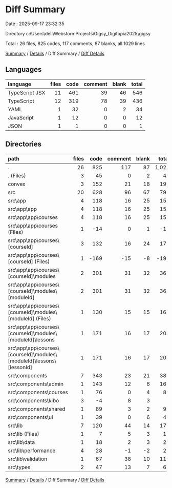 # Diff Summary

Date : 2025-09-17 23:32:35

Directory c:\\Users\\dell\\WebstormProjects\\Gigsy_Digitopia2025\\gigsy

Total : 26 files,  825 codes, 117 comments, 87 blanks, all 1029 lines

[Summary](results.md) / [Details](details.md) / Diff Summary / [Diff Details](diff-details.md)

## Languages
| language | files | code | comment | blank | total |
| :--- | ---: | ---: | ---: | ---: | ---: |
| TypeScript JSX | 11 | 461 | 39 | 46 | 546 |
| TypeScript | 12 | 319 | 78 | 39 | 436 |
| YAML | 1 | 32 | 0 | 2 | 34 |
| JavaScript | 1 | 12 | 0 | 0 | 12 |
| JSON | 1 | 1 | 0 | 0 | 1 |

## Directories
| path | files | code | comment | blank | total |
| :--- | ---: | ---: | ---: | ---: | ---: |
| . | 26 | 825 | 117 | 87 | 1,029 |
| . (Files) | 3 | 45 | 0 | 2 | 47 |
| convex | 3 | 152 | 21 | 18 | 191 |
| src | 20 | 628 | 96 | 67 | 791 |
| src\\app | 4 | 118 | 16 | 25 | 159 |
| src\\app\\app | 4 | 118 | 16 | 25 | 159 |
| src\\app\\app\\courses | 4 | 118 | 16 | 25 | 159 |
| src\\app\\app\\courses (Files) | 1 | -14 | 0 | 1 | -13 |
| src\\app\\app\\courses\\[courseId] | 3 | 132 | 16 | 24 | 172 |
| src\\app\\app\\courses\\[courseId] (Files) | 1 | -169 | -15 | -8 | -192 |
| src\\app\\app\\courses\\[courseId]\\modules | 2 | 301 | 31 | 32 | 364 |
| src\\app\\app\\courses\\[courseId]\\modules\\[moduleId] | 2 | 301 | 31 | 32 | 364 |
| src\\app\\app\\courses\\[courseId]\\modules\\[moduleId] (Files) | 1 | 130 | 15 | 15 | 160 |
| src\\app\\app\\courses\\[courseId]\\modules\\[moduleId]\\lessons | 1 | 171 | 16 | 17 | 204 |
| src\\app\\app\\courses\\[courseId]\\modules\\[moduleId]\\lessons\\[lessonId] | 1 | 171 | 16 | 17 | 204 |
| src\\components | 7 | 343 | 23 | 21 | 387 |
| src\\components\\admin | 1 | 143 | 12 | 6 | 161 |
| src\\components\\courses | 1 | 76 | 0 | 4 | 80 |
| src\\components\\kibo | 3 | -4 | 8 | 3 | 7 |
| src\\components\\shared | 1 | 89 | 3 | 2 | 94 |
| src\\components\\ui | 1 | 39 | 0 | 6 | 45 |
| src\\lib | 7 | 120 | 44 | 14 | 178 |
| src\\lib (Files) | 1 | 7 | 5 | 3 | 15 |
| src\\lib\\data | 1 | 18 | 2 | 3 | 23 |
| src\\lib\\performance | 4 | 28 | -1 | -2 | 25 |
| src\\lib\\validation | 1 | 67 | 38 | 10 | 115 |
| src\\types | 2 | 47 | 13 | 7 | 67 |

[Summary](results.md) / [Details](details.md) / Diff Summary / [Diff Details](diff-details.md)